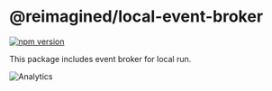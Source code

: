 # **@reimagined/local-event-broker**
[![npm version](https://badge.fury.io/js/@reimagined/local-event-broker.svg)](https://badge.fury.io/js/@reimagined/local-event-broker)

This package includes event broker for local run.

![Analytics](https://ga-beacon.appspot.com/UA-118635726-1/packages-@reimagined/local-event-broker-readme?pixel)
